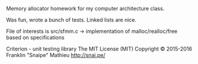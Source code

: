 Memory allocator homework for my computer architecture class.

Was fun, wrote a bunch of tests. Linked lists are nice.

File of interests is src/sfmm.c -> implementation of malloc/realloc/free based on specifications

Criterion - unit testing library
The MIT License (MIT)
Copyright © 2015-2016 Franklin "Snaipe" Mathieu <http://snai.pe/>
